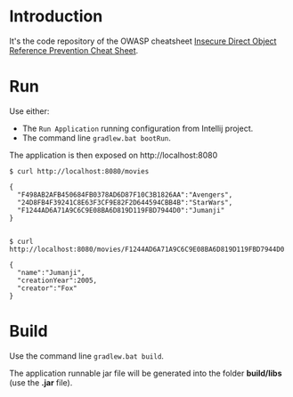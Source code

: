 # Introduction

It's the code repository of the OWASP cheatsheet [Insecure Direct Object Reference Prevention Cheat Sheet](https://www.owasp.org/index.php/Insecure_Direct_Object_Reference_Prevention_Cheat_Sheet).

# Run

Use either:
* The `Run Application` running configuration from Intellij project.
* The command line `gradlew.bat bootRun`.

The application is then exposed on http://localhost:8080

```
$ curl http://localhost:8080/movies

{
  "F498AB2AFB450684FB0378AD6D87F10C3B1826AA":"Avengers",
  "24D8FB4F39241C8E63F3CF9E82F2D644594CBB4B":"StarWars",
  "F1244AD6A71A9C6C9E08BA6D819D119FBD7944D0":"Jumanji"
}


$ curl http://localhost:8080/movies/F1244AD6A71A9C6C9E08BA6D819D119FBD7944D0

{
  "name":"Jumanji",
  "creationYear":2005,
  "creator":"Fox"
}
```

# Build

Use the command line `gradlew.bat build`.

The application runnable jar file will be generated into the folder **build/libs** (use the **.jar** file).
